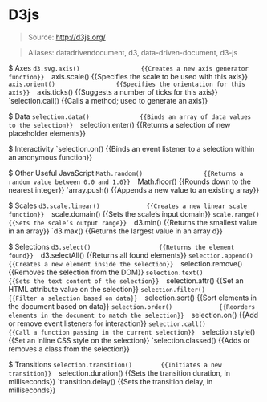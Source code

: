 # D3js

> Source: http://d3js.org/

> Aliases: datadrivendocument, d3, data-driven-document, d3-js

$ Axes
    `d3.svg.axis()                 {{Creates a new axis generator function}} 
    `axis.scale()                  {{Specifies the scale to be used with this axis}} 
    `axis.orient()                 {{Specifies the orientation for this axis}} 
    `axis.ticks()                  {{Suggests a number of ticks for this axis}} 
    `selection.call()              {{Calls a method; used to generate an axis}} 

$ Data
    `selection.data()              {{Binds an array of data values to the selection}} 
    `selection.enter()             {{Returns a selection of new placeholder elements}} 

$ Interactivity
    `selection.on()                {{Binds an event listener to a selection within an anonymous function}} 

$ Other Useful JavaScript
    `Math.random()                 {{Returns a random value between 0.0 and 1.0}} 
    `Math.floor()                  {{Rounds down to the nearest integer}} 
    `array.push()                  {{Appends a new value to an existing array}} 

$ Scales
    `d3.scale.linear()             {{Creates a new linear scale function}} 
    `scale.domain()                {{Sets the scale’s input domain}} 
    `scale.range()                 {{Sets the scale’s output range}} 
    `d3.min()                      {{Returns the smallest value in an array}} 
    `d3.max()                      {{Returns the largest value in an array d}} 

$ Selections
    `d3.select()                   {{Returns the element found}} 
    `d3.selectAll()                {{Returns all found elements}} 
    `selection.append()            {{Creates a new element inside the selection}} 
    `selection.remove()            {{Removes the selection from the DOM}} 
    `selection.text()              {{Sets the text content of the selection}} 
    `selection.attr()              {{Set an HTML attribute value on the selection}} 
    `selection.filter()            {{Filter a selection based on data}} 
    `selection.sort()              {{Sort elements in the document based on data}} 
    `selection.order()             {{Reorders elements in the document to match the selection}} 
    `selection.on()                {{Add or remove event listeners for interaction}} 
    `selection.call()              {{Call a function passing in the current selection}} 
    `selection.style()             {{Set an inline CSS style on the selection}} 
    `selection.classed()           {{Adds or removes a class from the selection}} 

$ Transitions
    `selection.transition()        {{Initiates a new transition}} 
    `selection.duration()          {{Sets the transition duration, in milliseconds}} 
    `transition.delay()            {{Sets the transition delay, in milliseconds}} 

